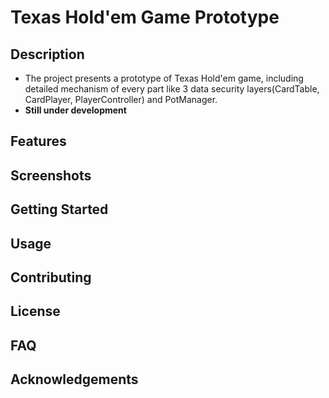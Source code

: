 # Texas Hold'em Game Prototype

## Description
- The project presents a prototype of Texas Hold'em game, including detailed mechanism of every part like 3 data security layers(CardTable, CardPlayer, PlayerController) and PotManager.
- **Still under development**

## Features

## Screenshots

## Getting Started

## Usage

## Contributing

## License

## FAQ

## Acknowledgements
